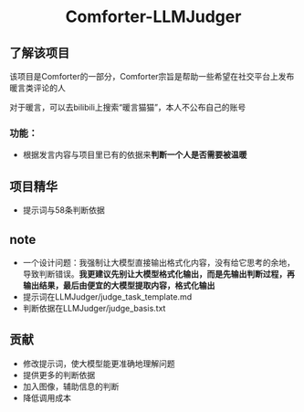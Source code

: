 # <center> Comforter-LLMJudger

## 了解该项目

该项目是Comforter的一部分，Comforter宗旨是帮助一些希望在社交平台上发布暖言类评论的人

对于暖言，可以去bilibili上搜索“暖言猫猫”，本人不公布自己的账号

### 功能：

- 根据发言内容与项目里已有的依据来**判断一个人是否需要被温暖**

## 项目精华

- 提示词与58条判断依据

## note

- 一个设计问题：我强制让大模型直接输出格式化内容，没有给它思考的余地，导致判断错误。**我更建议先别让大模型格式化输出，而是先输出判断过程，再输出结果，最后由便宜的大模型提取内容，格式化输出**
- 提示词在LLMJudger/judge_task_template.md
- 判断依据在LLMJudger/judge_basis.txt

## 贡献

- 修改提示词，使大模型能更准确地理解问题
- 提供更多的判断依据
- 加入图像，辅助信息的判断
- 降低调用成本
